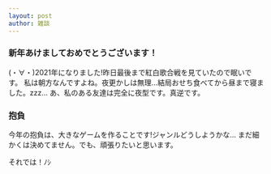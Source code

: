 ```yaml
---
layout: post
author: 雑談
---
```

### 新年あけましておめでとうございます！

(・∀・)2021年になりました!昨日最後まで紅白歌合戦を見ていたので眠いです。
私は朝方なんですよね。夜更かしは無理…結局おせち食べてから昼まで寝ました。zzz…
あ、私のある友達は完全に夜型です。真逆です。

### 抱負

今年の抱負は、大きなゲームを作ることです!ジャンルどうしようかな…
まだ細かくは決めてません。でも、頑張りたいと思います。

それでは！ﾉｼ
